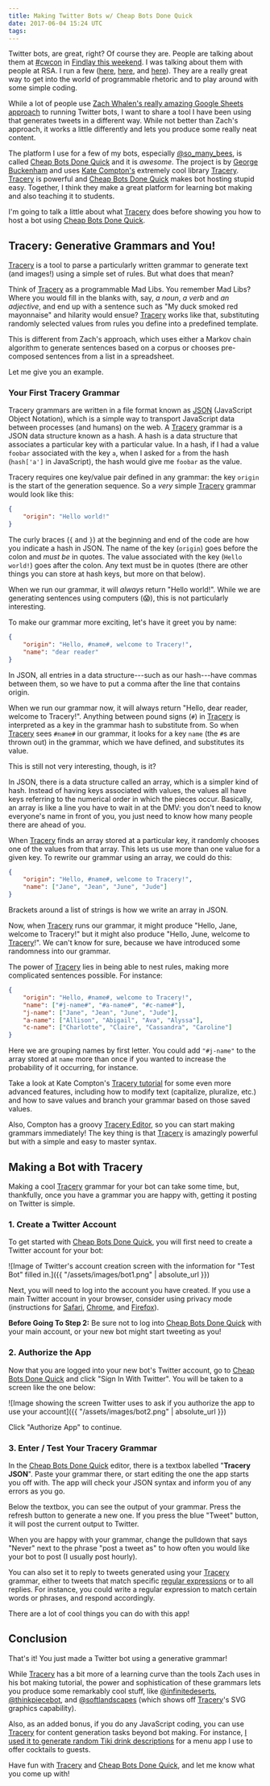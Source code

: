 ```yaml
---
title: Making Twitter Bots w/ Cheap Bots Done Quick
date: 2017-06-04 15:24 UTC
tags:
---
```


Twitter bots, are great, right? Of course they are. People are talking about them at [#cwcon](https://twitter.com/search?q=%23cwcon%20bot&src=typd) in [Findlay this weekend](http://candwcon.org/2017/). I was talking about them with people at RSA. I run a few ([here](https://twitter.com/quintilian_bot), [here](https://twitter.com/so_many_bees), and [here](https://twitter.com/homeworkcopia)). They are a really great way to get into the world of programmable rhetoric and to play around with some simple coding.

While a lot of people use [Zach Whalen's really amazing Google Sheets approach](http://www.zachwhalen.net/posts/how-to-make-a-twitter-bot-with-google-spreadsheets-version-04/) to running Twitter bots, I want to share a tool I have been using that generates tweets in a different way. While not better than Zach's approach, it works a little differently and lets you produce some really neat content.

The platform I use for a few of my bots, especially [@so_many_bees](https://twitter.com/so_many_bees), is called [Cheap Bots Done Quick](http://cheapbotsdonequick.com/) and it is *awesome*.  The project is by [George Buckenham](http://v21.io/) and uses [Kate Compton's](http://www.galaxykate.com/) extremely cool library [Tracery](http://tracery.io/). [Tracery](http://tracery.io/) is powerful and [Cheap Bots Done Quick](http://cheapbotsdonequick.com/) makes bot hosting stupid easy. Together, I think they make a great platform for learning bot making and also teaching it to students. 

I'm going to talk a little about what [Tracery](http://tracery.io/) does before showing you how to host a bot using [Cheap Bots Done Quick](http://cheapbotsdonequick.com/).

## Tracery: Generative Grammars and You!

[Tracery](http://tracery.io/) is a tool to parse a particularly written grammar to generate text (and images!) using a simple set of rules. But what does that mean?

Think of [Tracery](http://tracery.io/) as a programmable Mad Libs. You remember Mad Libs? Where you would fill in the blanks with, say, *a noun*, *a verb* and *an adjective*, and end up with a sentence such as "My duck smoked red mayonnaise" and hilarity would ensue? [Tracery](http://tracery.io/) works like that, substituting randomly selected values from rules you define into a predefined template.

This is different from Zach's approach, which uses either a Markov chain algorithm to generate sentences based on a corpus or chooses pre-composed sentences from a list in a spreadsheet.

Let me give you an example.

### Your First Tracery Grammar

Tracery grammars are written in a file format known as [JSON](http://www.json.org/) (JavaScript Object Notation), which is a simple way to transport JavaScript data between processes (and humans) on the web. A [Tracery](http://tracery.io/) grammar is a JSON data structure known as a hash. A hash is a data structure that associates a particular key with a particular value. In a hash, if I had a value `foobar` associated with the key `a`, when I asked for `a` from the hash (`hash['a']` in JavaScript), the hash would give me `foobar` as the value.

Tracery requires one key/value pair defined in any grammar: the key `origin` is the start of the generation sequence. So a *very* simple [Tracery](http://tracery.io/) grammar would look like this:

~~~json
{
	"origin": "Hello world!"
}
~~~

The curly braces (`{` and `}`) at the beginning and end of the code are how you indicate a hash in JSON. The name of the key (`origin`) goes before the colon and *must be* in quotes. The value associated with the key (`Hello world!`) goes after the colon. Any text must be in quotes (there are other things you can store at hash keys, but more on that below).

When we run our grammar, it will *always* return "Hello world!". While we are generating sentences using computers (😱), this is not particularly interesting.

To make our grammar more exciting, let's have it greet you by name:

~~~json
{
	"origin": "Hello, #name#, welcome to Tracery!",
	"name": "dear reader"
}
~~~

In JSON, all entries in a data structure---such as our hash---have commas between them, so we have to put a comma after the line that contains origin.

When we run our grammar now, it will always return "Hello, dear reader, welcome to Tracery!". Anything between pound signs (`#`) in [Tracery](http://tracery.io/) is interpreted as a key in the grammar hash to substitute from. So when [Tracery](http://tracery.io/) sees `#name#` in our grammar, it looks for a key `name` (the `#`s are thrown out) in the grammar, which we have defined, and substitutes its value.

This is still not very interesting, though, is it?

In JSON, there is a data structure called an array, which is a simpler kind of hash. Instead of having keys associated with values, the values all have keys referring to the numerical order in which the pieces occur. Basically, an array is like a line you have to wait in at the DMV: you don't need to know everyone's name in front of you, you just need to know how many people there are ahead of you.

When [Tracery](http://tracery.io/) finds an array stored at a particular key, it randomly chooses one of the values from that array. This lets us use more than one value for a given key. To rewrite our grammar using an array, we could do this:

~~~json
{
	"origin": "Hello, #name#, welcome to Tracery!",
	"name": ["Jane", "Jean", "June", "Jude"]
}
~~~

Brackets around a list of strings is how we write an array in JSON.

Now, when [Tracery](http://tracery.io/) runs our grammar, it might produce "Hello, Jane, welcome to Tracery!" but it might also produce "Hello, June, welcome to [Tracery](http://tracery.io/)!". We can't know for sure, because we have introduced some randomness into our grammar.

The power of [Tracery](http://tracery.io/) lies in being able to nest rules, making more complicated sentences possible. For instance:

~~~json
{
	"origin": "Hello, #name#, welcome to Tracery!",
	"name": ["#j-name#", "#a-name#", "#c-name#"],
	"j-name": ["Jane", "Jean", "June", "Jude"],
	"a-name": ["Allison", "Abigail", "Ava", "Alyssa"],
	"c-name": ["Charlotte", "Claire", "Cassandra", "Caroline"]
}
~~~

Here we are grouping names by first letter. You could add `"#j-name"` to the array stored at `name` more than once if you wanted to increase the probability of it occurring, for instance.

Take a look at Kate Compton's [Tracery tutorial](http://www.crystalcodepalace.com/traceryTut.html) for some even more advanced features, including how to modify text (capitalize, pluralize, etc.) and how to save values and branch your grammar based on those saved values.

Also, Compton has a groovy [Tracery Editor](http://oncomouse.github.io/tracery-editor/), so you can start making grammars immediately! The key thing is that [Tracery](http://tracery.io/) is amazingly powerful but with a simple and easy to master syntax.

## Making a Bot with Tracery

Making a cool [Tracery](http://tracery.io/) grammar for your bot can take some time, but, thankfully, once you have a grammar you are happy with, getting it posting on Twitter is simple.

### 1. Create a Twitter Account

To get started with [Cheap Bots Done Quick](http://cheapbotsdonequick.com/), you will first need to create a Twitter account for your bot:

![Image of Twitter's account creation screen with the information for "Test Bot" filled in.]({{ "/assets/images/bot1.png" | absolute_url }})

Next, you will need to log into the account you have created. If you use a main Twitter account in your browser, consider using privacy mode (instructions for [Safari](https://support.apple.com/kb/ph21413?locale=en_US), [Chrome](https://support.google.com/chrome/answer/95464?source=gsearch&hl=en), and [Firefox](https://support.mozilla.org/en-US/kb/private-browsing-use-firefox-without-history)).

**Before Going To Step 2:** Be sure not to log into [Cheap Bots Done Quick](http://cheapbotsdonequick.com/) with your main account, or your new bot might start tweeting as you!

### 2. Authorize the App

Now that you are logged into your new bot's Twitter account, go to [Cheap Bots Done Quick](http://cheapbotsdonequick.com/) and click "Sign In With Twitter". You will be taken to a screen like the one below:

![Image showing the screen Twitter uses to ask if you authorize the app to use your account]({{ "/assets/images/bot2.png" | absolute_url }})

Click "Authorize App" to continue.

### 3. Enter / Test Your Tracery Grammar

In the [Cheap Bots Done Quick](http://cheapbotsdonequick.com/) editor, there is a textbox labelled "**Tracery JSON**". Paste your grammar there, or start editing the one the app starts you off with. The app will check your JSON syntax and inform you of any errors as you go.

Below the textbox, you can see the output of your grammar. Press the refresh button to generate a new one. If you press the blue "Tweet" button, it will post the current output to Twitter.

When you are happy with your grammar, change the pulldown that says "Never" next to the phrase "post a tweet as" to how often you would like your bot to post (I usually post hourly).

You can also set it to reply to tweets generated using your [Tracery](http://tracery.io/) grammar, either to tweets that match specific [regular expressions](https://developer.mozilla.org/en/docs/Web/JavaScript/Guide/Regular_Expressions) or to all replies. For instance, you could write a regular expression to match certain words or phrases, and respond accordingly.

There are a lot of cool things you can do with this app!

## Conclusion

That's it! You just made a Twitter bot using a generative grammar!

While [Tracery](http://tracery.io/) has a bit more of a learning curve than the tools Zach uses in his bot making tutorial, the power and sophistication of these grammars lets you produce some remarkably cool stuff, like [@infinitedeserts](https://twitter.com/infinitedeserts), [@thinkpiecebot](https://twitter.com/thinkpiecebot), and [@softlandscapes](https://twitter.com/softlandscapes) (which shows off [Tracery](http://tracery.io/)'s SVG graphics capability).

Also, as an added bonus, if you do any JavaScript coding, you can use [Tracery](http://tracery.io/) for content generation tasks beyond bot making. For instance, [I used it to generate random Tiki drink descriptions](https://github.com/oncomouse/drink-description) for a menu app I use to offer cocktails to guests.

Have fun with [Tracery](http://tracery.io/) and [Cheap Bots Done Quick](http://cheapbotsdonequick.com/), and let me know what you come up with!
